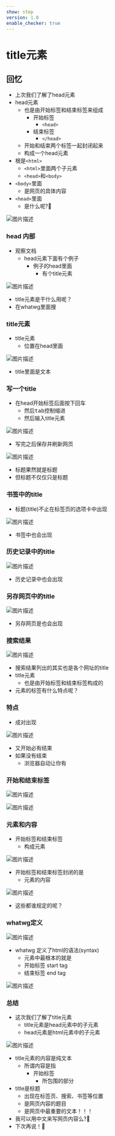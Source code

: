 ```yaml
---
show: step
version: 1.0
enable_checker: true
---
```


# title元素

## 回忆

- 上次我们了解了head元素
- head元素
	- 也是由开始标签和结束标签来组成
		- 开始标签
			- `<head>`
		- 结束标签 
			- `</head>` 
	- 开始和结束两个标签一起封闭起来
	- 构成一个head元素
- 根是`<html>`
	- `<html>`里面两个子元素
	- `<head>`和`<body>`
- `<body>`里面
	- 是网页的具体内容
- `<head>`里面
	- 是什么呢?🤔

![图片描述](https://doc.shiyanlou.com/courses/uid1190679-20221206-1670320477048)


### head 内部

- 观察文档
	- head元素下面有个例子
		- 例子的head里面
			- 有个title元素

![图片描述](https://doc.shiyanlou.com/courses/uid1190679-20220908-1662628004291)

- title元素是干什么用呢？
- 在whatwg里面搜

### title元素

- title元素
	- 位置在head里面

![图片描述](https://doc.shiyanlou.com/courses/uid1190679-20221206-1670322091068)

- title里面是文本

### 写一个title

- 在head开始标签后面按下回车
	- 然后<kbd>tab</kbd>控制缩进
	- 然后输入title元素

![图片描述](https://doc.shiyanlou.com/courses/uid1190679-20221120-1668936726375)

- 写完之后保存并刷新网页

![图片描述](https://doc.shiyanlou.com/courses/uid1190679-20221120-1668936842186)

- 标题果然就是标题
- 但标题不仅仅只是标题

### 书签中的title

- 标题(title)不止在标签页的选项卡中出现

![图片描述](https://doc.shiyanlou.com/courses/uid1190679-20221206-1670322694119)

- 书签中也会出现

### 历史记录中的title

![图片描述](https://doc.shiyanlou.com/courses/uid1190679-20221206-1670322728502)

- 历史记录中也会出现

### 另存网页中的title

![图片描述](https://doc.shiyanlou.com/courses/uid1190679-20221206-1670322777937)

- 另存网页是也会出现

### 搜索结果

![图片描述](https://doc.shiyanlou.com/courses/uid1190679-20221206-1670323990143)

- 搜索结果列出的其实也是各个网址的title
- title元素
	- 也是由开始标签和结束标签构成的
- 元素的标签有什么特点呢？

### 特点

- 成对出现

![图片描述](https://doc.shiyanlou.com/courses/uid1190679-20220908-1662631226384)

- 又开始必有结束
- 如果没有结束
	- 浏览器自动让你有

### 开始和结束标签

![图片描述](https://doc.shiyanlou.com/courses/uid1190679-20221120-1668949253939)

![图片描述](https://doc.shiyanlou.com/courses/uid1190679-20221120-1668949262433)

### 元素和内容

- 开始标签和结束标签
	- 构成元素

![图片描述](https://doc.shiyanlou.com/courses/uid1190679-20221120-1668949165870)

- 开始标签和结束标签封闭的是
	- 元素的内容

![图片描述](https://doc.shiyanlou.com/courses/uid1190679-20221120-1668949175334)

- 这些都谁规定的呢？

### whatwg定义

![图片描述](https://doc.shiyanlou.com/courses/uid1190679-20221206-1670324150324)

- whatwg 定义了html的语法(syntax)
	- 元素中最根本的就是
	- 开始标签 start tag
	- 结束标签 end tag

![图片描述](https://doc.shiyanlou.com/courses/uid1190679-20221124-1669284344846)


### 总结 

- 这次我们了解了title元素
	- title元素是head元素中的子元素
	- head元素是html元素中的子元素

![图片描述](https://doc.shiyanlou.com/courses/uid1190679-20221120-1668937067663)

- title元素的内容是纯文本	
	- 所谓内容是指	
		- 开始标签<title>和结束标签</title>
			- 所包围的部分
- title是标题
	- 出现在标签页、搜索、书签等位置
	- 是网页内容的题目
	- 是网页中最重要的文本！！！
- 我可以用中文来写网页内容么?🤔
- 下次再说！👋


